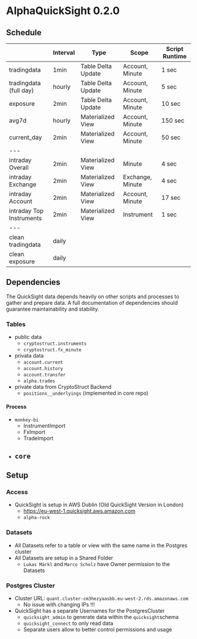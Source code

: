 # AlphaQuickSight 0.2.0

## Schedule
|                          | Interval | Type               | Scope            | Script Runtime |
|--------------------------|----------|--------------------|------------------|----------------|
| tradingdata              | 1min     | Table Delta Update | Account, Minute  | 1 sec          |
| tradingdata (full day)   | hourly   | Table Delta Update | Account, Minute  | 5 sec          |
| exposure                 | 2min     | Table Delta Update | Account, Minute  | 10 sec         |
| avg7d                    | hourly   | Materialized View  | Account, Minute  | 150 sec        |
| current_day              | 2min     | Materialized View  | Account, Minute  | 50 sec         |
| ---                      |          |                    |                  |                |
| intraday Overall         | 2min     | Materialized View  | Minute           | 4 sec          |
| intraday Exchange        | 2min     | Materialized View  | Exchange, Minute | 4 sec          |
| intraday Account         | 2min     | Materialized View  | Account, Minute  | 17 sec         |
| intraday Top Instruments | 2min     | Materialized View  | Instrument       | 1 sec          |
| ---                      |          |                    |                  |                |
| clean tradingdata        | daily    |                    |                  |                |
| clean exposure           | daily    |                    |                  |                |


## Dependencies
The QuickSight data depends heavily on other scripts and processes to gather and prepare data.
A full documentation of dependencies should guarantee maintainability and stability.

### Tables
- public data
    - `cryptostruct.instruments`
    - `cryptostruct.fx_minute`
- privata data
  - `account.current`
  - `account.history`
  - `account.transfer`
  - `alpha.trades`
- private data from CryptoStruct Backend
  - `positions__underlyings` (implemented in core repo)


#### Process
- `monkey-bi`
  - InstrumentImport
  - FxImport
  - TradeImport
- `core`
  -


## Setup
### Access
- QuickSight is setup in AWS Dublin (Old QuickSight Version in London)
    - https://eu-west-1.quicksight.aws.amazon.com
    - `alpha-rock`

### Datasets
- All Datasets refer to a table or view with the same name in the Postgres cluster
- All Datasets are setup in a Shared Folder
    - `Lukas Märkl` and `Marco Scholz` have Owner permission to the Datasets

### Postgres Cluster
- Cluster URL: `quant.cluster-cm3hezyaasbb.eu-west-2.rds.amazonaws.com`
    - No issue with changing IPs !!!
- QuickSight has a separate Usernames for the PostgresCluster
    - `quicksight_admin` to generate data within the `quicksight`schema
    - `quicksight_connect` to only read data
    - Separate users allow to better control permissions and usage

